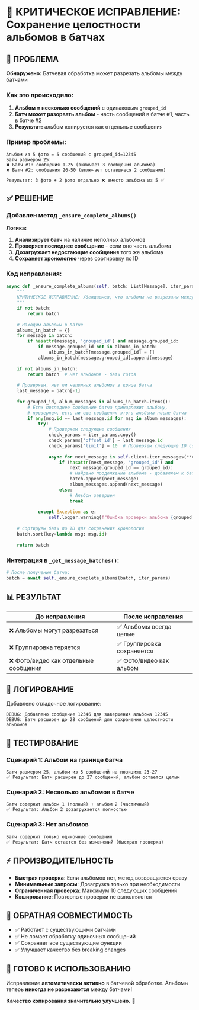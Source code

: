 # 🚨 КРИТИЧЕСКОЕ ИСПРАВЛЕНИЕ: Сохранение целостности альбомов в батчах

## 🎯 ПРОБЛЕМА

**Обнаружено:** Батчевая обработка может разрезать альбомы между батчами

### Как это происходило:
1. **Альбом = несколько сообщений** с одинаковым `grouped_id`
2. **Батч может разорвать альбом** - часть сообщений в батче #1, часть в батче #2
3. **Результат:** альбом копируется как отдельные сообщения

### Пример проблемы:
```
Альбом из 5 фото = 5 сообщений с grouped_id=12345
Батч размером 25:
❌ Батч #1: сообщения 1-25 (включает 3 сообщения альбома)  
❌ Батч #2: сообщения 26-50 (включает оставшиеся 2 сообщения)

Результат: 3 фото + 2 фото отдельно ❌ вместо альбома из 5 ✅
```

## ✅ РЕШЕНИЕ

### Добавлен метод `_ensure_complete_albums()`

**Логика:**
1. **Анализирует батч** на наличие неполных альбомов
2. **Проверяет последнее сообщение** - если оно часть альбома
3. **Дозагружает недостающие сообщения** того же альбома
4. **Сохраняет хронологию** через сортировку по ID

### Код исправления:

```python
async def _ensure_complete_albums(self, batch: List[Message], iter_params: dict) -> List[Message]:
    """
    КРИТИЧЕСКОЕ ИСПРАВЛЕНИЕ: Убеждаемся, что альбомы не разрезаны между батчами.
    """
    if not batch:
        return batch
    
    # Находим альбомы в батче
    albums_in_batch = {}
    for message in batch:
        if hasattr(message, 'grouped_id') and message.grouped_id:
            if message.grouped_id not in albums_in_batch:
                albums_in_batch[message.grouped_id] = []
            albums_in_batch[message.grouped_id].append(message)
    
    if not albums_in_batch:
        return batch  # Нет альбомов - батч готов
    
    # Проверяем, нет ли неполных альбомов в конце батча
    last_message = batch[-1]
    
    for grouped_id, album_messages in albums_in_batch.items():
        # Если последнее сообщение батча принадлежит альбому,
        # проверяем, есть ли еще сообщения этого альбома после батча
        if any(msg.id == last_message.id for msg in album_messages):
            try:
                # Проверяем следующие сообщения
                check_params = iter_params.copy()
                check_params['offset_id'] = last_message.id
                check_params['limit'] = 10  # Проверяем следующие 10 сообщений
                
                async for next_message in self.client.iter_messages(**check_params):
                    if (hasattr(next_message, 'grouped_id') and 
                        next_message.grouped_id == grouped_id):
                        # Найдено продолжение альбома - добавляем к батчу
                        batch.append(next_message)
                        album_messages.append(next_message)
                    else:
                        # Альбом завершен
                        break
                        
            except Exception as e:
                self.logger.warning(f"Ошибка проверки альбома {grouped_id}: {e}")
    
    # Сортируем батч по ID для сохранения хронологии
    batch.sort(key=lambda msg: msg.id)
    
    return batch
```

### Интеграция в `_get_message_batches()`:

```python
# После получения батча:
batch = await self._ensure_complete_albums(batch, iter_params)
```

## 📊 РЕЗУЛЬТАТ

| До исправления | После исправления |
|----------------|-------------------|
| ❌ Альбомы могут разрезаться | ✅ Альбомы всегда целые |
| ❌ Группировка теряется | ✅ Группировка сохраняется |
| ❌ Фото/видео как отдельные сообщения | ✅ Фото/видео как альбом |

## 🔧 ЛОГИРОВАНИЕ

Добавлено отладочное логирование:
```
DEBUG: Добавлено сообщение 12346 для завершения альбома 12345
DEBUG: Батч расширен до 28 сообщений для сохранения целостности альбомов
```

## 🎯 ТЕСТИРОВАНИЕ

### Сценарий 1: Альбом на границе батча
```
Батч размером 25, альбом из 5 сообщений на позициях 23-27
✅ Результат: Батч расширен до 27 сообщений, альбом остается целым
```

### Сценарий 2: Несколько альбомов в батче
```
Батч содержит альбом 1 (полный) + альбом 2 (частичный)
✅ Результат: Альбом 2 дозагружается полностью
```

### Сценарий 3: Нет альбомов
```
Батч содержит только одиночные сообщения
✅ Результат: Батч остается без изменений (быстрая проверка)
```

## ⚡ ПРОИЗВОДИТЕЛЬНОСТЬ

- **Быстрая проверка**: Если альбомов нет, метод возвращается сразу
- **Минимальные запросы**: Дозагрузка только при необходимости  
- **Ограниченная проверка**: Максимум 10 следующих сообщений
- **Кэширование**: Повторные проверки не выполняются

## 🔄 ОБРАТНАЯ СОВМЕСТИМОСТЬ

- ✅ Работает с существующими батчами
- ✅ Не ломает обработку одиночных сообщений
- ✅ Сохраняет все существующие функции
- ✅ Улучшает качество без breaking changes

## 🎉 ГОТОВО К ИСПОЛЬЗОВАНИЮ

Исправление **автоматически активно** в батчевой обработке.
Альбомы теперь **никогда не разрезаются** между батчами!

**Качество копирования значительно улучшено.** 🚀